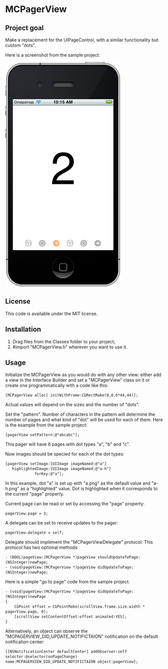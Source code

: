 # MCPagerView

## Project goal

Make a replacement for the UIPageControl, with a similar functionality but custom "dots".

Here is a screenshot from the sample project:

![Sample project screenshot](MCPagerView.png)

## License

This code is available under the MIT license.

## Installation

1. Drag files from the Classes folder to your project;
2. \#import "MCPagerView.h" wherever you want to use it.

## Usage

Initialize the MCPagerView as you would do with any other view: either add a view in the Interface Builder and set a "MCPagerView" class on it or create one programmatically with a code like this:

	[MCPagerView alloc] initWithFrame:CGRectMake(0,0,6*44,44)];

Actual values will depend on the sizes and the number of  "dots".

Set the "pattern". Number of characters in the pattern will determine the number of pages and what kind of "dot" will be used for each of them. Here is the example from the sample project:

	[pagerView setPattern:@"abcabc"];

This pager will have 6 pages with dot types "a", "b" and "c".

Now images should be specied for each of the dot types:

    [pagerView setImage:[UIImage imageNamed:@"a"]
       highlightedImage:[UIImage imageNamed:@"a-h"]
                 forKey:@"a"];

In this example, dot "a" is set up with "a.png" as the default value and "a-h.png" as a "highlighted" value. Dot is highlighted when it corresponds to the current "page" property.

Current page can be read or set by accessing the "page" property:

	pagerView.page = 3;

A delegate can be set to receive updates to the pager:

	pagerView.delegate = self;

Delegate should implement the "MCPagerViewDelegate" protocol. This protocol has two optional methods:

	- (BOOL)pageView:(MCPagerView *)pageView shouldUpdateToPage:(NSInteger)newPage;
	- (void)pageView:(MCPagerView *)pageView didUpdateToPage:(NSInteger)newPage;

Here is a simple "go to page" code from the sample project:

	- (void)pageView:(MCPagerView *)pageView didUpdateToPage:(NSInteger)newPage
	{
	    CGPoint offset = CGPointMake(scrollView.frame.size.width * pagerView.page, 0);
	    [scrollView setContentOffset:offset animated:YES];
	}

Alternatively, an object can observe the "MCPAGERVIEW_DID_UPDATE_NOTIFICTAION" notification on the default notification center:

	[[NSNotificationCenter defaultCenter] addObserver:self selector:@selector(onPageChange) name:MCPAGERVIEW_DID_UPDATE_NOTIFICTAION object:pagerView];